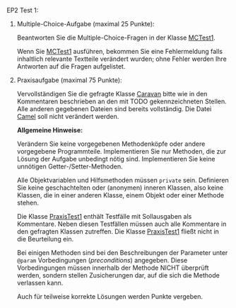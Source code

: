 EP2 Test 1:

1. Multiple-Choice-Aufgabe (maximal 25 Punkte):

    Beantworten Sie die Multiple-Choice-Fragen in der Klasse [MCTest1](src/MCTest1.java).

    Wenn Sie [MCTest1](src/MCTest1.java) ausführen, bekommen Sie eine Fehlermeldung falls inhaltlich 
    relevante Textteile verändert wurden; ohne Fehler werden Ihre Antworten auf die Fragen
    aufgelistet.

2. Praxisaufgabe (maximal 75 Punkte):
 
    Vervollständigen Sie die gefragte Klasse [Caravan](src/Caravan.java) bitte
    wie in den Kommentaren beschrieben an den mit TODO gekennzeichneten Stellen.
    Alle anderen gegebenen Dateien sind bereits vollständig. Die Datei [Camel](src/Camel.java)
    soll nicht verändert werden.

    **Allgemeine Hinweise:**

    Verändern Sie keine vorgegebenen Methodenköpfe oder andere vorgegebene Programmteile.
    Implementieren Sie nur Methoden, die zur Lösung der Aufgabe unbedingt nötig sind.
    Implementieren Sie keine unnötigen Getter-/Setter-Methoden.

    Alle Objektvariablen und Hilfsmethoden müssen `private` sein. Definieren Sie
    keine geschachtelten oder (anonymen) inneren Klassen, also keine Klassen, die in einer anderen
    Klasse, einem Objekt oder einer Methode stehen.

    Die Klasse [PraxisTest1](src/PraxisTest1.java) enthält Testfälle mit Sollausgaben als Kommentare.
    Neben diesen Testfällen müssen auch alle Kommentare in den gefragten Klassen zutreffen.
    Die Klasse [PraxisTest1](src/PraxisTest1.java) fließt nicht in die Beurteilung ein.

    Bei einigen Methoden sind bei den Beschreibungen der Parameter unter `@param` Vorbedingungen
    (_preconditions_) angegeben. Diese Vorbedingungen müssen innerhalb der Methode NICHT
    überprüft werden, sondern stellen Zusicherungen dar, auf die sich die Methode verlassen kann.

    Auch für teilweise korrekte Lösungen werden Punkte vergeben.
